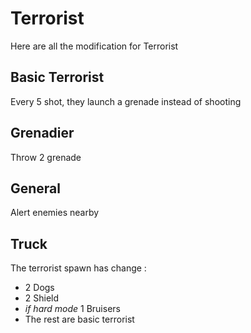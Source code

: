 # Terrorist

Here are all the modification for Terrorist

## Basic Terrorist

Every 5 shot, they launch a grenade instead of shooting

## Grenadier

Throw 2 grenade

## General

Alert enemies nearby

## Truck

The terrorist spawn has change :

* 2 Dogs
* 2 Shield
* *if hard mode* 1 Bruisers
* The rest are basic terrorist
